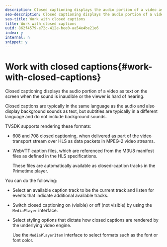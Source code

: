 ```yaml
---
description: Closed captioning displays the audio portion of a video as text on the screen when the sound is inaudible or the viewer is hard of hearing.
seo-description: Closed captioning displays the audio portion of a video as text on the screen when the sound is inaudible or the viewer is hard of hearing.
seo-title: Work with closed captions
title: Work with closed captions
uuid: 862f4579-e72c-412e-bee0-aa54e4be21e6
index: y
internal: n
snippet: y
---
```


# Work with closed captions{#work-with-closed-captions}

Closed captioning displays the audio portion of a video as text on the screen when the sound is inaudible or the viewer is hard of hearing.

Closed captions are typically in the same language as the audio and also display background sounds as text, but subtitles are typically in a different language and do not include background sounds.

TVSDK supports rendering these formats:

* 608 and 708 closed captioning, when delivered as part of the video transport stream over HLS as data packets in MPEG-2 video streams. 
* WebVTT caption files, which are referenced from the M3U8 manifest files as defined in the HLS specifications.

  These files are automatically available as closed-caption tracks in the Primetime player.

You can do the following:

* Select an available caption track to be the current track and listen for events that indicate additional available tracks. 
* Switch closed captioning on (visible) or off (not visible) by using the `MediaPlayer` interface. 
* Select styling options that dictate how closed captions are rendered by the underlying video engine.

  Use the `MediaPlayerItem` interface to select formats such as the font or font color.

